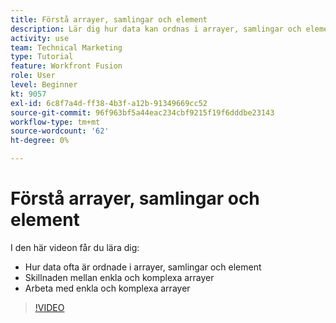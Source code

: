 ```yaml
---
title: Förstå arrayer, samlingar och element
description: Lär dig hur data kan ordnas i arrayer, samlingar och element och hur du arbetar med enkla och komplexa arrayer i [!DNL Adobe Workfront Fusion].
activity: use
team: Technical Marketing
type: Tutorial
feature: Workfront Fusion
role: User
level: Beginner
kt: 9057
exl-id: 6c8f7a4d-ff38-4b3f-a12b-91349669cc52
source-git-commit: 96f963bf5a44eac234cbf9215f19f6dddbe23143
workflow-type: tm+mt
source-wordcount: '62'
ht-degree: 0%

---
```


# Förstå arrayer, samlingar och element

I den här videon får du lära dig:

* Hur data ofta är ordnade i arrayer, samlingar och element
* Skillnaden mellan enkla och komplexa arrayer
* Arbeta med enkla och komplexa arrayer

>[!VIDEO](https://video.tv.adobe.com/v/335298/?quality=12)
